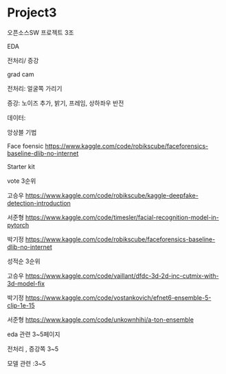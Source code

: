 # Project3
오픈소스SW 프로젝트 3조


EDA

전처리/ 증강

grad cam

전처리: 얼굴쪽 가리기

증강: 노이즈 추가, 밝기, 프레임, 상하좌우 반전

데이터: 

앙상블 기법






Face foensic
https://www.kaggle.com/code/robikscube/faceforensics-baseline-dlib-no-internet

Starter kit

vote 3순위

고승우
https://www.kaggle.com/code/robikscube/kaggle-deepfake-detection-introduction

서준형
https://www.kaggle.com/code/timesler/facial-recognition-model-in-pytorch

박기정
https://www.kaggle.com/code/robikscube/faceforensics-baseline-dlib-no-internet

성적순 3순위

고승우
https://www.kaggle.com/code/vaillant/dfdc-3d-2d-inc-cutmix-with-3d-model-fix


박기정
https://www.kaggle.com/code/vostankovich/efnet6-ensemble-5-clip-1e-15


서준형
https://www.kaggle.com/code/unkownhihi/a-ton-ensemble

eda 관련 3~5페이지

전처리 , 증강쪽 3~5

모델 관련 :3~5
